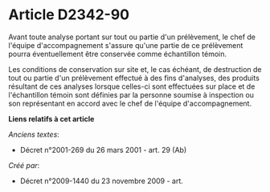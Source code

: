 # Article D2342-90

Avant toute analyse portant sur tout ou partie d'un prélèvement, le chef de l'équipe d'accompagnement s'assure qu'une partie
de ce prélèvement pourra éventuellement être conservée comme échantillon témoin.

Les conditions de conservation sur site et, le cas échéant, de destruction de tout ou partie d'un prélèvement effectué à des
fins d'analyses, des produits résultant de ces analyses lorsque celles-ci sont effectuées sur place et de l'échantillon
témoin sont définies par la personne soumise à inspection ou son représentant en accord avec le chef de l'équipe
d'accompagnement.

**Liens relatifs à cet article**

_Anciens textes_:

  - Décret n°2001-269 du 26 mars 2001 - art. 29 (Ab)

_Créé par_:

  - Décret n°2009-1440 du 23 novembre 2009 - art.
